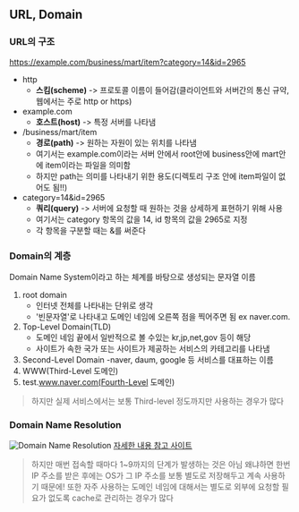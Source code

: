 ## URL, Domain
### URL의 구조
https://example.com/business/mart/item?category=14&id=2965
* http
    - **스킴(scheme)** -> 프로토콜 이름이 들어감(클라이언트와 서버간의 통신 규약, 웹에서는 주로 http or https)
* example.com 
    - **호스트(host)** -> 특정 서버를 나타냄
* /business/mart/item
    - **경로(path)** -> 원하는 자원이 있는 위치를 나타냄 
    - 여기서는 example.com이라는 서버 안에서 root안에 business안에 mart안에 item이라는 파일을 의미함
    - 하지만 path는 의미를 나타내기 위한 용도(디렉토리 구조 안에 item파일이 없어도 됨!!)
* category=14&id=2965
    - **쿼리(query)** -> 서버에 요청할 때 원하는 것을 상세하게 표현하기 위해 사용
    - 여기서는 category 항목의 값을 14, id 항목의 값을 2965로 지정 
    - 각 항목을 구분할 때는 &를 써준다 

### Domain의 계층
Domain Name System이라고 하는 체계를 바탕으로 생성되는 문자열 이름 
1. root domain 
    - 인터넷 전체를 나타내는 단위로 생각 
    - '빈문자열'로 나타내고 도메인 네임에 오른쪽 점을 찍어주면 됨 ex naver.com.
2. Top-Level Domain(TLD)
    - 도메인 네임 끝에서 일반적으로 볼 수있는 kr,jp,net,gov 등이 해당
    - 사이트가 속한 국가 또는 사이트가 제공하는 서비스의 카테고리를 나타냄 
3. Second-Level Domain
    -naver, daum, google 등 서비스를 대표하는 이름 
4. WWW(Third-Level 도메인)
5. test.www.naver.com(Fourth-Level 도메인)
> 하지만 실제 서비스에서는 보통 Third-level 정도까지만 사용하는 경우가 많다

### Domain Name Resolution
![Domain Name Resolution](DNR.jpg)
[자세한 내용 참고 사이트](https://aws.amazon.com/ko/route53/what-is-dns/)
> 하지만 매번 접속할 때마다 1~9까지의 단계가 발생하는 것은 아님
> 왜냐하면 한번 IP 주소를 받은 후에는 OS가 그 IP 주소를 보통 별도로 저장해두고 계속 사용하기 때문에!
> 또한 자주 사용하는 도메인 네임에 대해서는 별도로 외부에 요청할 필요가 없도록 cache로 관리하는 경우가 많다